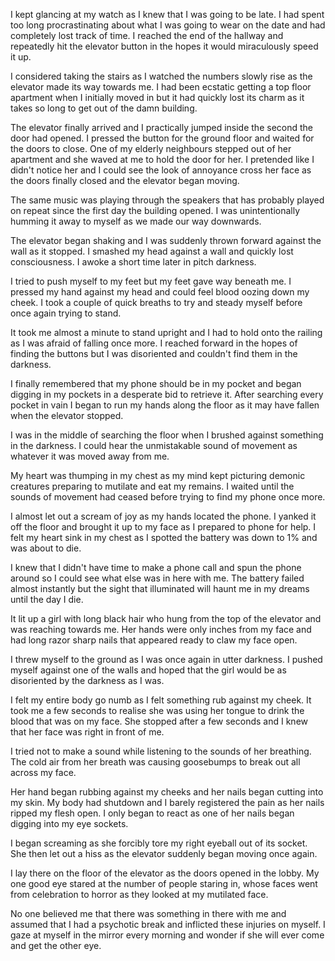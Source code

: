I kept glancing at my watch as I knew that I was going to be late. I had spent too long procrastinating about what I was going to wear on the date and had completely lost track of time. I reached the end of the hallway and repeatedly hit the elevator button in the hopes it would miraculously speed it up.

I considered taking the stairs as I watched the numbers slowly rise as the elevator made its way towards me. I had been ecstatic getting a top floor apartment when I initially moved in but it had quickly lost its charm as it takes so long to get out of the damn building. 

The elevator finally arrived and I practically jumped inside the second the door had opened. I  pressed the button for the ground floor and waited for the doors to close. One of my elderly neighbours stepped out of her apartment and she waved at me to hold the door for her. I pretended like I didn't notice her and I could see the look of annoyance cross her face as the doors finally closed and the elevator began moving.

The same music was playing through the speakers that has probably played on repeat since the first day the building opened. I was unintentionally humming it away to myself as we made our way downwards.

The elevator began shaking and I was suddenly thrown forward against the wall as it stopped. I smashed my head against a wall and quickly lost consciousness. I awoke a short time later in pitch darkness.

I tried to push myself to my feet but my feet gave way beneath me. I pressed my hand against my head and could feel blood oozing down my cheek. I took a couple of quick breaths to try and steady myself before once again trying to stand.

It took me almost a minute to stand upright and I had to hold onto the railing as I was afraid of falling once more. I reached forward in the hopes of finding the buttons but I was disoriented and couldn't find them in the darkness.

I finally remembered that my phone should be in my pocket and began digging in my pockets in a desperate bid to retrieve it. After searching every pocket in vain I began to run my hands along the floor as it may have fallen when the elevator stopped.

I was in the middle of searching the floor when I brushed against something in the darkness. I could hear the unmistakable sound of movement as whatever it was moved away from me. 

My heart was thumping in my chest as my mind kept picturing demonic creatures preparing to mutilate and eat my remains. I waited until the sounds of movement had ceased before trying to find my phone once more.

I almost let out a scream of joy as my hands located the phone. I yanked it off the floor and brought it up to my face as I prepared to phone for help. I felt my heart sink in my chest as I spotted the battery was down to 1% and was about to die.

I knew that I didn't have time to make a phone call and spun the phone around so I could see what else was in here with me. The battery failed almost instantly but the sight that illuminated will haunt me in my dreams until the day I die.

It lit up a girl with long black hair who hung from the top of the elevator and was reaching towards me. Her hands were only inches from my face and had long razor sharp nails that appeared ready to claw my face open.

I threw myself to the ground as I was once again in utter darkness. I pushed myself against one of the walls and hoped that the girl would be as disoriented by the darkness as I was.

I felt my entire body go numb as I felt something rub against my cheek. It took me a few seconds to realise she was using her tongue to drink the blood that was on my face. She stopped after a few seconds and I knew that her face was right in front of me.

I tried not to make a sound while listening to the sounds of her breathing. The cold air from her breath was causing goosebumps to break out all across my face. 

Her hand began rubbing against my cheeks and her nails began cutting into my skin. My body had shutdown and I barely registered the pain as her nails ripped my flesh open. I only began to react as one of her nails began digging into my eye sockets. 

I began screaming as she forcibly tore my right eyeball out of its socket. She then let out a hiss as the elevator suddenly began moving once again. 

I lay there on the floor of the elevator as the doors opened in the lobby. My one good eye stared at the number of people staring in, whose faces went from celebration to horror as they looked at my mutilated face. 

No one believed me that there was something in there with me and assumed that I had a psychotic break and inflicted these injuries on myself. I gaze at myself in the mirror every morning and wonder if she will ever come and get the other eye.